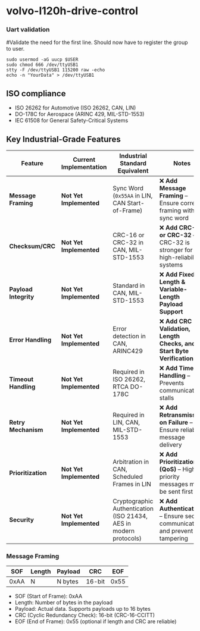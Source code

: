 # volvo-l120h-drive-control


### Uart validation

#Validate the need for the first line. Should now have to register the group to user.
```shell
sudo usermod -aG uucp $USER 
sudo chmod 666 /dev/ttyUSB1
stty -F /dev/ttyUSB1 115200 raw -echo
echo -n "YourData" > /dev/ttyUSB1   
```


## ISO compliance ##
* ISO 26262 for Automotive (ISO 26262, CAN, LIN)
* DO-178C for Aerospace (ARINC 429, MIL-STD-1553)
* IEC 61508 for General Safety-Critical Systems

## Key Industrial-Grade Features

| Feature             | Current Implementation                                       | Industrial Standard Equivalent                         | Notes                                                   |
|---------------------|------------------------------------------------|------------------------------------------------|--------------------------------------------------|
| **Message Framing** | **Not Yet Implemented** | Sync Word (`0x55AA` in LIN, CAN Start-of-Frame) | ❌ **Add Message Framing** – Ensure correct framing with a sync word |
| **Checksum/CRC**    | **Not Yet Implemented** | CRC-16 or CRC-32 in CAN, MIL-STD-1553           | ❌ **Add CRC-16 or CRC-32** – CRC-32 is stronger for high-reliability systems |
| **Payload Integrity** | **Not Yet Implemented** | Standard in CAN, MIL-STD-1553                   | ❌ **Add Fixed-Length & Variable-Length Payload Support** |
| **Error Handling**  | **Not Yet Implemented** | Error detection in CAN, ARINC429                | ❌ **Add CRC Validation, Length Checks, and Start Byte Verification** |
| **Timeout Handling** | **Not Yet Implemented** | Required in ISO 26262, RTCA DO-178C             | ❌ **Add Timeout Handling** – Prevents communication stalls |
| **Retry Mechanism** | **Not Yet Implemented** | Required in LIN, CAN, MIL-STD-1553              | ❌ **Add Retransmission on Failure** – Ensure reliable message delivery |
| **Prioritization**  | **Not Yet Implemented** | Arbitration in CAN, Scheduled Frames in LIN     | ❌ **Add Prioritization (QoS)** – Higher priority messages must be sent first |
| **Security**        | **Not Yet Implemented** | Cryptographic Authentication (ISO 21434, AES in modern protocols) | ❌ **Add Authentication** – Ensure secure communication and prevent tampering |

### Message Framing

| SOF  | Length | Payload  | CRC    | EOF  |
|------|--------|---------|--------|------|
| 0xAA | N      | N bytes | 16-bit | 0x55 |

* SOF (Start of Frame): 0xAA
* Length: Number of bytes in the payload
* Payload: Actual data. Supports payloads up to 16 bytes
* CRC (Cyclic Redundancy Check): 16-bit (CRC-16-CCITT)
* EOF (End of Frame): 0x55 (optional if length and CRC are reliable)